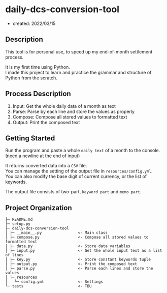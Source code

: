 daily-dcs-conversion-tool
=========================
- created: 2022/03/15

## Description
This tool is for personal use, to speed up my end-of-month settlement process.  

It is my first time using Python.  
I made this project to learn and practice the grammar and structure of Python from the scratch.

## Process Description
1. Input: Get the whole daily data of a month as text
2. Parse: Parse by each line and store the values as properly
3. Compose: Compose all stored values to formatted text
4. Output: Print the composed text

## Getting Started
Run the program and paste a whole `daily text` of a month to the console.  
(need a newline at the end of input)

It returns converted data into a `CSV` file.  
You can manage the setting of the output file in `resources/config.yml`.  
You can also modify the base digit of current currency, or the list of keywords.

The output file consists of two-part, `keyword part` and `memo part`.

## Project Organization
    ├─ README.md
    ├─ setup.py
    ├─ daily-dcs-conversion-tool
    │ ├─ __main__.py                <- Main class
    │ ├─ compose.py                 <- Compose all stored values to formatted text
    │ ├─ data.py                    <- Store data variables
    │ ├─ input.py                   <- Get the whole input text as a list of lines
    │ ├─ key.py                     <- Store constant keywords tuple
    │ ├─ output.py                  <- Print the composed text
    │ ├─ parse.py                   <- Parse each lines and store the values
    │ └─ resources
    │   └─ config.yml               <- Settings
    └─ tests                        <- TBU